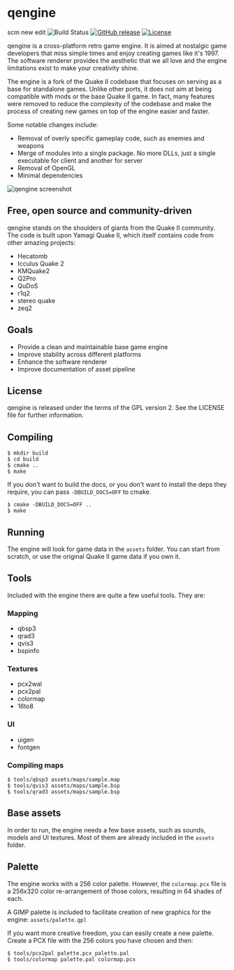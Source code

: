 # qengine
scm new edit
![Build Status](https://github.com/klaussilveira/qengine/actions/workflows/build.yml/badge.svg)
[![GitHub release](https://img.shields.io/github/release/klaussilveira/qengine.svg)](https://github.com/klaussilveira/qengine/releases/latest)
[![License](https://img.shields.io/github/license/klaussilveira/qengine)](https://github.com/klaussilveira/qengine/blob/master/LICENSE)

qengine is a cross-platform retro game engine. It is aimed at nostalgic game
developers that miss simple times and enjoy creating games like it's 1997. The
software renderer provides the aesthetic that we all love and the engine
limitations exist to make your creativity shine.

The engine is a fork of the Quake II codebase that focuses on serving as a base
for standalone games. Unlike other ports, it does not aim at being compatible
with mods or the base Quake II game. In fact, many features were removed to
reduce the complexity of the codebase and make the process of creating new
games on top of the engine easier and faster.

Some notable changes include:

- Removal of overly specific gameplay code, such as enemies and weapons
- Merge of modules into a single package. No more DLLs, just a single
executable for client and another for server
- Removal of OpenGL
- Minimal dependencies

![qengine screenshot](docs/screenshot.png)

## Free, open source and community-driven
qengine stands on the shoulders of giants from the Quake II community. The code
is built upon Yamagi Quake II, which itself contains code from other amazing
projects:

- Hecatomb
- Icculus Quake 2
- KMQuake2
- Q2Pro
- QuDoS
- r1q2
- stereo quake
- zeq2

## Goals
- Provide a clean and maintainable base game engine
- Improve stability across different platforms
- Enhance the software renderer
- Improve documentation of asset pipeline

## License
qengine is released under the terms of the GPL version 2. See the LICENSE
file for further information.

## Compiling

    $ mkdir build
    $ cd build
    $ cmake ..
    $ make

If you don't want to build the docs, or you don't want to install the deps
they require, you can pass `-DBUILD_DOCS=OFF` to cmake.

    $ cmake -DBUILD_DOCS=OFF ..
    $ make

## Running
The engine will look for game data in the `assets` folder. You can start from
scratch, or use the original Quake II game data if you own it.

## Tools
Included with the engine there are quite a few useful tools. They are:

### Mapping
- qbsp3
- qrad3
- qvis3
- bspinfo

### Textures
- pcx2wal
- pcx2pal
- colormap
- 16to8

### UI
- uigen
- fontgen

### Compiling maps
    $ tools/qbsp3 assets/maps/sample.map
    $ tools/qvis3 assets/maps/sample.bsp
    $ tools/qrad3 assets/maps/sample.bsp

## Base assets
In order to run, the engine needs a few base assets, such as sounds, models
and UI textures. Most of them are already included in the `assets` folder.

## Palette
The engine works with a 256 color palette. However, the `colormap.pcx` file is a 256x320 color re-arrangement of those colors, resulting in 64 shades of each.

A GIMP palette is included to facilitate creation of new graphics for the engine: `assets/palette.gpl`

If you want more creative freedom, you can easily create a new palette. Create
a PCX file with the 256 colors you have chosen and then:

    $ tools/pcx2pal palette.pcx palette.pal
    $ tools/colormap palette.pal colormap.pcx

